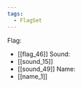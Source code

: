 ```yaml
---
tags:
  - FlagSet
---
```

Flag:
- [[flag_46]]
Sound:
- [[sound_15]]
- [[sound_49]]
Name:
- [[name_1]]
